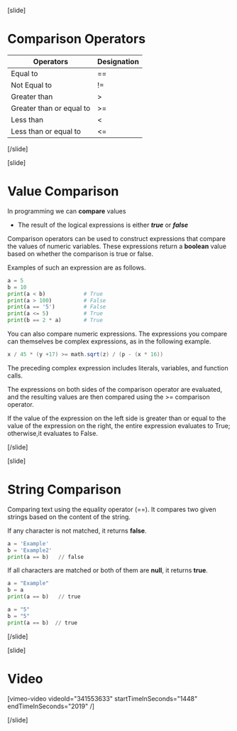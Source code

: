 [slide]
# Comparison Operators
|Operators|Designation|
|---------|-----------|
| Equal to | == |
| Not Equal to | != |
| Greater than | \> |
| Greater than or equal to | \>= |
| Less than | \< |
| Less than or equal to | \<= |
[/slide]

[slide]
# Value Comparison
In programming we can **compare** values

  * The result of the logical expressions is either ***true*** or ***false***

Comparison operators can be used to construct expressions that compare the values of numeric variables. These expressions return a **boolean** value based on whether the comparison is true or false. 

Examples of such an expression are as follows.

```python
a = 5
b = 10
print(a < b)            # True
print(a > 100)          # False
print(a == '5')         # False
print(a <= 5)           # True
print(b == 2 * a)       # True
``` 
You can also compare numeric expressions. The expressions you compare can themselves be complex expressions, as in the following example.
```java
x / 45 * (y +17) >= math.sqrt(z) / (p - (x * 16))
```
The preceding complex expression includes literals, variables, and function calls. 

The expressions on both sides of the comparison operator are evaluated, and the resulting values are then compared using the >= comparison operator. 

If the value of the expression on the left side is greater than or equal to the value of the expression on the right, the entire expression evaluates to True; otherwise,it evaluates to False.

[/slide]


[slide]
# String Comparison
Comparing text using the equality operator \(==\). It compares two given strings based on the content of the string. 

If any character is not matched, it returns **false**. 

```python
a = 'Example'
b = 'Example2'
print(a == b)   // false
```

If all characters are matched or both of them are **null**, it returns **true**.

```python
a = "Example"
b = a
print(a == b)   // true
```
```python
a = "5"
b = "5"
print(a == b)  // true 
```
[/slide]

[slide]
# Video

[vimeo-video videoId="341553633" startTimeInSeconds="1448" endTimeInSeconds="2019" /]

[/slide]